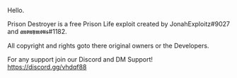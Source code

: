 Hello.

Prison Destroyer is a free Prison Life exploit created by JonahExploitz#9027 and 𝖆𝖓𝖔𝖓𝖞𝖒𝖔𝖚𝖘#1182.

All copyright and rights goto there original owners or the Developers.

For any support join our Discord and DM Support! https://discord.gg/vhdqf88
